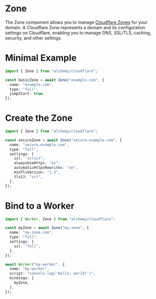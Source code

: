 # Zone

The Zone component allows you to manage [Cloudflare Zones](https://developers.cloudflare.com/dns/zone-setups/) for your domain. A Cloudflare Zone represents a domain and its configuration settings on Cloudflare, enabling you to manage DNS, SSL/TLS, caching, security, and other settings.

# Minimal Example

```ts twoslash
import { Zone } from "alchemy/cloudflare";

const basicZone = await Zone("example.com", {
  name: "example.com",
  type: "full",
  jumpStart: true,
});
```

# Create the Zone

```ts twoslash
import { Zone } from "alchemy/cloudflare";

const secureZone = await Zone("secure.example.com", {
  name: "secure.example.com",
  type: "full",
  settings: {
    ssl: "strict",
    alwaysUseHttps: "on",
    automaticHttpsRewrites: "on",
    minTlsVersion: "1.3",
    tls13: "zrt",
  },
});
```

# Bind to a Worker

```ts twoslash
import { Worker, Zone } from "alchemy/cloudflare";

const myZone = await Zone("my-zone", {
  name: "my-zone.com",
  type: "full",
  settings: {
    ssl: "full",
  },
});

await Worker("my-worker", {
  name: "my-worker",
  script: "console.log('Hello, world!')",
  bindings: {
    myZone,
  },
});
```